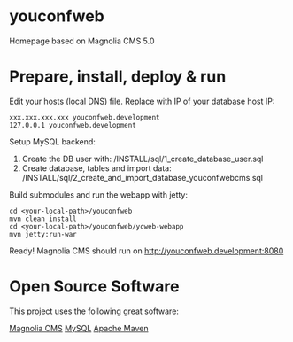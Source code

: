 youconfweb
==========

Homepage based on Magnolia CMS 5.0


Prepare, install, deploy & run
==============================

Edit your hosts (local DNS) file. Replace with IP of your database host IP:

	xxx.xxx.xxx.xxx youconfweb.development
	127.0.0.1 youconfweb.development


Setup MySQL backend:

1. Create the DB user with: /INSTALL/sql/1_create_database_user.sql
2. Create database, tables and import data: /INSTALL/sql/2_create_and_import_database_youconfwebcms.sql


Build submodules and run the webapp with jetty:

	cd <your-local-path>/youconfweb
	mvn clean install
	cd <your-local-path>/youconfweb/ycweb-webapp
	mvn jetty:run-war


Ready! Magnolia CMS should run on http://youconfweb.development:8080


Open Source Software
====================

This project uses the following great software:

[Magnolia CMS](http://www.magnolia-cms.com)
[MySQL](http://www.mysql.de)
[Apache Maven](http://maven.apache.org)
